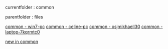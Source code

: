 currentfolder : common

parentfolder : files

[common - win7-pc](http://win7-pc/doc/files/common/open-command-prompt-here.html)
[common - celine-pc](http://celine-pc/doc/files/common/open-command-prompt-here.html)
[common - xsjmikhaell30](http://xsjmikhaell30/doc/files/common/open-command-prompt-here.html)
[common - laptop-7kqrmtc0](http://laptop-7kqrmtc0/doc/files/common/open-command-prompt-here.html)

[new in common](http://localhost/doc/files/common/open-command-prompt-here.html)
